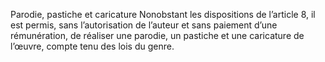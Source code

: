 Parodie, pastiche et caricature
Nonobstant les dispositions de l’article 8, il est permis, sans l’autorisation de l’auteur et sans
paiement d’une rémunération, de réaliser une parodie, un pastiche et une caricature de
l’œuvre, compte tenu des lois du genre.